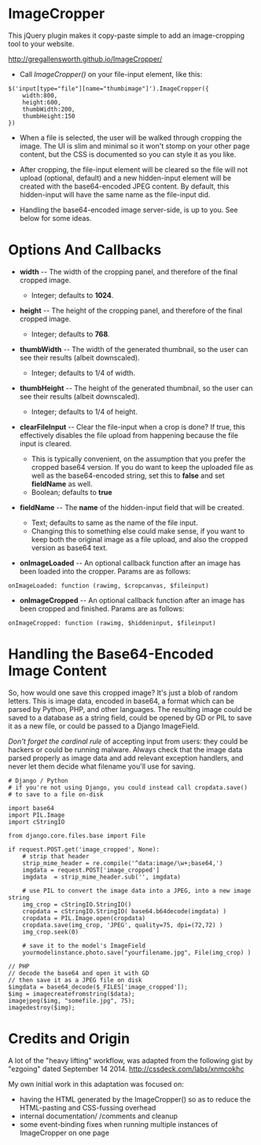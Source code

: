 # ImageCropper

This jQuery plugin makes it copy-paste simple to add an image-cropping tool to your website.

http://gregallensworth.github.io/ImageCropper/

* Call *ImageCropper()* on your file-input element, like this:

```
$('input[type="file"][name="thumbimage"]').ImageCropper({
    width:800,
    height:600,
    thumbWidth:200,
    thumbHeight:150
})
```

* When a file is selected, the user will be walked through cropping the image. The UI is slim and minimal so it won't stomp on your other page content, but the CSS is documented so you can style it as you like.

* After cropping, the file-input element will be cleared so the file will not upload (optional, default) and a new hidden-input element will be created with the base64-encoded JPEG content. By default, this hidden-input will have the same name as the file-input did.

* Handling the base64-encoded image server-side, is up to you. See below for some ideas.


# Options And Callbacks

* **width** -- The width of the cropping panel, and therefore of the final cropped image.
  * Integer; defaults to **1024**.

* **height** -- The height of the cropping panel, and therefore of the final cropped image.
  * Integer; defaults to **768**.

* **thumbWidth** -- The width of the generated thumbnail, so the user can see their results (albeit downscaled).
  * Integer; defaults to 1/4 of width.

* **thumbHeight** -- The height of the generated thumbnail, so the user can see their results (albeit downscaled).
  * Integer; defaults to 1/4 of height.

* **clearFileInput** -- Clear the file-input when a crop is done? If true, this effectively disables the file upload from happening because the file input is cleared.
  * This is typically convenient, on the assumption that you prefer the cropped base64 version. If you do want to keep the uploaded file as well as the base64-encoded string, set this to **false** and set **fieldName** as well.
  * Boolean; defaults to **true**

* **fieldName** -- The **name** of the hidden-input field that will be created.
  * Text; defaults to same as the name of the file input.
  * Changing this to something else could make sense, if you want to keep both the original image as a file upload, and also the cropped version as base64 text.

* **onImageLoaded** -- An optional callback function after an image has been loaded into the cropper. Params are as follows:

```
onImageLoaded: function (rawimg, $cropcanvas, $fileinput)
```

* **onImageCropped** -- An optional callback function after an image has been cropped and finished. Params are as follows:

```
onImageCropped: function (rawimg, $hiddeninput, $fileinput)
```


# Handling the Base64-Encoded Image Content

So, how would one save this cropped image? It's just a blob of random letters. This is image data, encoded in base64, a format which can be parsed by Python, PHP, and other languages. The resulting image could be saved to a database as a string field, could be opened by GD or PIL to save it as a new file, or could be passed to a Django ImageField.

*Don't forget the cardinal rule* of accepting input from users: they could be hackers or could be running malware. Always check that the image data parsed properly as image data and add relevant exception handlers, and never let them decide what filename you'll use for saving.

```
# Django / Python
# if you're not using Django, you could instead call cropdata.save()
# to save to a file on-disk

import base64
import PIL.Image
import cStringIO

from django.core.files.base import File

if request.POST.get('image_cropped', None):
    # strip that header
    strip_mime_header = re.compile('^data:image/\w+;base64,')
    imgdata = request.POST['image_cropped']
    imgdata  = strip_mime_header.sub('', imgdata)

    # use PIL to convert the image data into a JPEG, into a new image string
    img_crop = cStringIO.StringIO()
    cropdata = cStringIO.StringIO( base64.b64decode(imgdata) )
    cropdata = PIL.Image.open(cropdata)
    cropdata.save(img_crop, 'JPEG', quality=75, dpi=(72,72) )
    img_crop.seek(0)

    # save it to the model's ImageField
    yourmodelinstance.photo.save("yourfilename.jpg", File(img_crop) )
```

```
// PHP
// decode the base64 and open it with GD
// then save it as a JPEG file on disk
$imgdata = base64_decode($_FILES['image_cropped']);
$img = imagecreatefromstring($data);
imagejpeg($img, "somefile.jpg", 75);
imagedestroy($img);
```


# Credits and Origin

A lot of the "heavy lifting" workflow, was adapted from the following gist by "ezgoing" dated September 14 2014. http://cssdeck.com/labs/xnmcokhc

My own initial work in this adaptation was focused on:

* having the HTML generated by the ImageCropper() so as to reduce the HTML-pasting and CSS-fussing overhead
* internal documentation/ /comments and cleanup
* some event-binding fixes when running multiple instances of ImageCropper on one page
